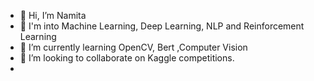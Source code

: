 - 👋 Hi, I’m Namita
- 👀 I'm into Machine Learning, Deep Learning, NLP and Reinforcement Learning
- 🌱 I’m currently learning OpenCV, Bert ,Computer Vision
- 💞️ I’m looking to collaborate on Kaggle competitions.
- 

<!---
namitamanchanda/namitamanchanda is a ✨ special ✨ repository because its `README.md` (this file) appears on your GitHub profile.
You can click the Preview link to take a look at your changes.
--->
